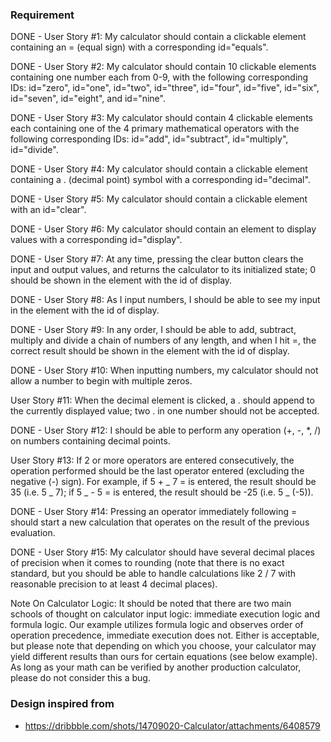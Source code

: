 ### Requirement

DONE - User Story #1: My calculator should contain a clickable element containing an = (equal sign) with a corresponding id="equals".

DONE - User Story #2: My calculator should contain 10 clickable elements containing one number each from 0-9, with the following corresponding IDs: id="zero", id="one", id="two", id="three", id="four", id="five", id="six", id="seven", id="eight", and id="nine".

DONE - User Story #3: My calculator should contain 4 clickable elements each containing one of the 4 primary mathematical operators with the following corresponding IDs: id="add", id="subtract", id="multiply", id="divide".

DONE - User Story #4: My calculator should contain a clickable element containing a . (decimal point) symbol with a corresponding id="decimal".

DONE - User Story #5: My calculator should contain a clickable element with an id="clear".

DONE - User Story #6: My calculator should contain an element to display values with a corresponding id="display".

DONE - User Story #7: At any time, pressing the clear button clears the input and output values, and returns the calculator to its initialized state; 0 should be shown in the element with the id of display.

DONE - User Story #8: As I input numbers, I should be able to see my input in the element with the id of display.

DONE - User Story #9: In any order, I should be able to add, subtract, multiply and divide a chain of numbers of any length, and when I hit =, the correct result should be shown in the element with the id of display.

DONE - User Story #10: When inputting numbers, my calculator should not allow a number to begin with multiple zeros.

User Story #11: When the decimal element is clicked, a . should append to the currently displayed value; two . in one number should not be accepted.

DONE - User Story #12: I should be able to perform any operation (+, -, \*, /) on numbers containing decimal points.

User Story #13: If 2 or more operators are entered consecutively, the operation performed should be the last operator entered (excluding the negative (-) sign). For example, if 5 + _ 7 = is entered, the result should be 35 (i.e. 5 _ 7); if 5 _ - 5 = is entered, the result should be -25 (i.e. 5 _ (-5)).

DONE - User Story #14: Pressing an operator immediately following = should start a new calculation that operates on the result of the previous evaluation.

DONE - User Story #15: My calculator should have several decimal places of precision when it comes to rounding (note that there is no exact standard, but you should be able to handle calculations like 2 / 7 with reasonable precision to at least 4 decimal places).

Note On Calculator Logic: It should be noted that there are two main schools of thought on calculator input logic: immediate execution logic and formula logic. Our example utilizes formula logic and observes order of operation precedence, immediate execution does not. Either is acceptable, but please note that depending on which you choose, your calculator may yield different results than ours for certain equations (see below example). As long as your math can be verified by another production calculator, please do not consider this a bug.

### Design inspired from

- https://dribbble.com/shots/14709020-Calculator/attachments/6408579
